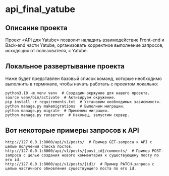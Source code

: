 api_final_yatube
=
Описание проекта
-
Проект «API для Yatube» позволит наладить взаимодействие Front-end и Back-end части Yatube, организовать корректное выполнение запросов, исходящих от пользователя, к Yatube.


Локальное развертывание проекта
-
Ниже будет представлен базовый список команд, которые необходимо выполнить в терминале, чтобы начать работать с проектом локально:

    python3.10 -m venv venv  # Создадим окржуние для нашего проекта.
    source venv/bin/activate  # Активируем окружение.
    pip install -r requirements.txt  # Установим необходимык зависимости.
    python manage.py makemigrations  # Выполним миграции.
    python manage.py migrate  # Применим миграции.
    python manage.py runserver  # Наконец, запустим сервер.



Вот некоторые примеры запросов к API
-
    http://127.0.0.1:8000/api/v1/posts/  # Пример GET-запроса к API с целью получения списка постов.
    http://127.0.0.1:8000/api/v1/posts/{post_id}/comments/  # Пример POST-запроса с целью создания нового комментария к существующему посту по его id.
    http://127.0.0.1:8000/api/v1/posts/{id}/  # Пример PATCH-запроса с целью частичного обновления существующего поста по его id.